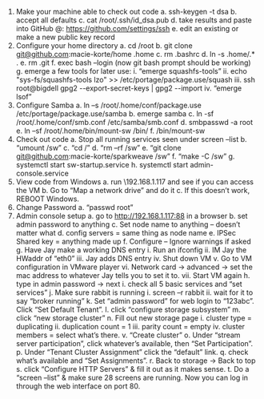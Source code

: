 1.  Make your machine able to check out code
  a.	ssh-keygen -t dsa
  b.	accept all defaults
  c.	cat /root/.ssh/id_dsa.pub
  d.	take results and paste into GitHub @: https://github.com/settings/ssh
  e.	edit an existing or make a new public key record
2.	Configure your home directory
  a.	cd /root
  b.	git clone git@github.com:macie-korte/home .home
  c.	rm .bashrc
  d.	ln -s .home/.* .
  e.	rm .git
  f.	exec bash –login  (now git bash prompt should be working)
  g.	emerge a few tools for later use:
    i.	“emerge squashfs-tools”
    ii.	echo "sys-fs/squashfs-tools lzo" >> /etc/portage/package.use/squash
    iii.	ssh root@bigdell gpg2 --export-secret-keys | gpg2 --import
    iv.	“emerge lsof”
3.	Configure Samba
  a.	ln –s /root/.home/conf/package.use /etc/portage/package.use/samba
  b.	emerge samba
  c.	ln -sf /root/.home/conf/smb.conf /etc/samba/smb.conf
  d.	smbpasswd -a root
  e.	ln –sf /root/.home/bin/mount-sw  /bin/
  f.	/bin/mount-sw
4.	Check out code
  a.	Stop all running services seen under screen –list
  b.	“umount /sw”
  c.	 “cd /”
  d.	“rm –rf /sw”
  e.	“git clone git@github.com:macie-korte/sparkweave /sw”
  f.	“make -C /sw”
  g.	systemctl start sw-startup.service
  h.	systemctl start admin-console.service
5.	View code from Windows
  a.	run \\192.168.1.117 and see if you can access the VM
  b.	Go to “Map a network drive” and do it
  c.	If this doesn’t work, REBOOT Windows.
6.	Change Password
  a.	“passwd root”
7.	Admin console setup
  a.	go to http://192.168.1.117:88 in a browser
  b.	set admin password to anything
  c.	Set node name to anything – doesn’t matter what
  d.	config servers = same thing as node name
  e.	IPSec Shared key = anything made up
  f.	Configure – Ignore warnings if asked
  g.	Have Jay make a working DNS entry
    i.	Run an ifconfig
    ii.	IM Jay the HWaddr of “eth0”
    iii.	Jay adds DNS entry
    iv.	Shut down VM
    v.	Go to VM configuration in VMware player
    vi.	Network card -> advanced -> set the mac address to whatever Jay tells you to set it to.
    vii.	Start VM again
  h.	type in admin password -> next
  i.	check all 5 basic services and “set services”
  j.	Make sure rabbit is running
    i.	screen –r rabbit
    ii.	wait for it to say “broker running”
  k.	Set “admin password” for web login to “123abc”.  Click “Set Default Tenant”.
  l.	click “configure storage subsystem”
  m.	click “new storage cluster”
  n.	Fill out new storage page
    i.	cluster type = duplicating
    ii.	duplication count = 1
    iii.	parity count = empty
    iv.	cluster members = select what’s there.
    v.	“Create cluster”
  o.	Under “stream server participation”, click whatever’s available, then “Set Participation”.
  p.	Under “Tenant Cluster Assignment” click the “default” link.
  q.	check what’s available and “Set Assignments”.
  r.	Back to storage -> Back to top
  s.	click “Configure HTTP Servers” & fill it out as it makes sense.
  t.	Do a “screen –list” & make sure 28 screens are running.  Now you can log in through the web interface on port 80.
